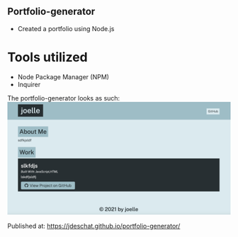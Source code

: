 ## Portfolio-generator
- Created a portfolio using Node.js

# Tools utilized
- Node Package Manager (NPM)
- Inquirer

The portfolio-generator looks as such:
![alt](https://github.com/jdeschat/portfolio-generator/blob/main/img/preview.png)

Published at: https://jdeschat.github.io/portfolio-generator/